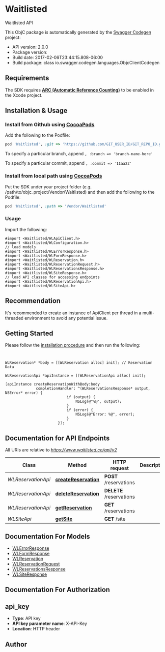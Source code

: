# Waitlisted

Waitlisted API

This ObjC package is automatically generated by the [Swagger Codegen](https://github.com/swagger-api/swagger-codegen) project:

- API version: 2.0.0
- Package version: 
- Build date: 2017-02-06T23:44:15.808-06:00
- Build package: class io.swagger.codegen.languages.ObjcClientCodegen

## Requirements

The SDK requires [**ARC (Automatic Reference Counting)**](http://stackoverflow.com/questions/7778356/how-to-enable-disable-automatic-reference-counting) to be enabled in the Xcode project.

## Installation & Usage
### Install from Github using [CocoaPods](https://cocoapods.org/)

Add the following to the Podfile:

```ruby
pod 'Waitlisted', :git => 'https://github.com/GIT_USER_ID/GIT_REPO_ID.git'
```

To specify a particular branch, append `, :branch => 'branch-name-here'`

To specify a particular commit, append `, :commit => '11aa22'`

### Install from local path using [CocoaPods](https://cocoapods.org/)

Put the SDK under your project folder (e.g. /path/to/objc_project/Vendor/Waitlisted) and then add the following to the Podfile:

```ruby
pod 'Waitlisted', :path => 'Vendor/Waitlisted'
```

### Usage

Import the following:

```objc
#import <Waitlisted/WLApiClient.h>
#import <Waitlisted/WLConfiguration.h>
// load models
#import <Waitlisted/WLErrorResponse.h>
#import <Waitlisted/WLFormResponse.h>
#import <Waitlisted/WLReservation.h>
#import <Waitlisted/WLReservationRequest.h>
#import <Waitlisted/WLReservationsResponse.h>
#import <Waitlisted/WLSiteResponse.h>
// load API classes for accessing endpoints
#import <Waitlisted/WLReservationApi.h>
#import <Waitlisted/WLSiteApi.h>

```

## Recommendation

It's recommended to create an instance of ApiClient per thread in a multi-threaded environment to avoid any potential issue.

## Getting Started

Please follow the [installation procedure](#installation--usage) and then run the following:

```objc


WLReservation* *body = [[WLReservation alloc] init]; // Reservation Data

WLReservationApi *apiInstance = [[WLReservationApi alloc] init];

[apiInstance createReservationWithBody:body
              completionHandler: ^(WLReservationsResponse* output, NSError* error) {
                            if (output) {
                                NSLog(@"%@", output);
                            }
                            if (error) {
                                NSLog(@"Error: %@", error);
                            }
                        }];

```

## Documentation for API Endpoints

All URIs are relative to *https://www.waitlisted.co/api/v2*

Class | Method | HTTP request | Description
------------ | ------------- | ------------- | -------------
*WLReservationApi* | [**createReservation**](docs/WLReservationApi.md#createreservation) | **POST** /reservations | 
*WLReservationApi* | [**deleteReservation**](docs/WLReservationApi.md#deletereservation) | **DELETE** /reservations | 
*WLReservationApi* | [**getReservation**](docs/WLReservationApi.md#getreservation) | **GET** /reservations | 
*WLSiteApi* | [**getSite**](docs/WLSiteApi.md#getsite) | **GET** /site | 


## Documentation For Models

 - [WLErrorResponse](docs/WLErrorResponse.md)
 - [WLFormResponse](docs/WLFormResponse.md)
 - [WLReservation](docs/WLReservation.md)
 - [WLReservationRequest](docs/WLReservationRequest.md)
 - [WLReservationsResponse](docs/WLReservationsResponse.md)
 - [WLSiteResponse](docs/WLSiteResponse.md)


## Documentation For Authorization


## api_key

- **Type**: API key
- **API key parameter name**: X-API-Key
- **Location**: HTTP header


## Author




